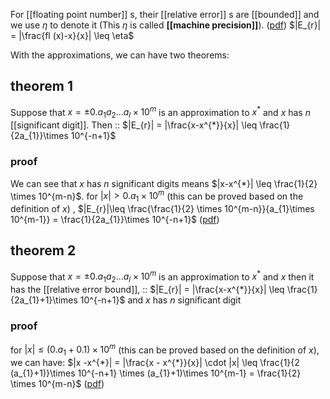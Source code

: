 For [[floating point number]] s, their [[relative error]] s are [[bounded]] and we use $\eta$ to denote it (This $\eta$ is called **[[machine precision]]**). ([pdf](zotero://open-pdf/library/items/I5WT2TUR?page=43&annotation=S9NSNC7S))
$|E_{r}| = |\frac{fl (x)-x}{x}| \leq \eta$ 

With the approximations, we can have two theorems: 
## theorem 1 
Suppose that $x = \pm 0. a_1a_{2}\ldots a_{l} \times 10^m$ is an approximation to $x^{*}$ and $x$ has $n$ [[significant digit]]. Then 
::  $|E_{r}| = |\frac{x-x^{*}}{x}| \leq \frac{1}{2a_{1}}\times 10^{-n+1}$ 
### proof 
We can see that $x$ has $n$ significant digits means $|x-x^{*}| \leq \frac{1}{2} \times 10^{m-n}$. 
for  $|x| > 0. a_{1} \times 10^{m}$ (this can be proved based on the definition of $x$) ,  $|E_{r}|\leq \frac{\frac{1}{2} \times 10^{m-n}}{a_{1}\times 10^{m-1}} = \frac{1}{2a_{1}}\times 10^{-n+1}$ ([pdf](zotero://open-pdf/library/items/I5WT2TUR?page=50&annotation=CE9UZ89T))
## theorem 2 
Suppose that $x = \pm 0. a_1a_{2}\ldots a_{l} \times 10^{m}$  is an approximation to $x^{*}$ and $x$ then it has the [[relative error bound]], ::  $|E_{r}| = |\frac{x-x^{*}}{x}| \leq \frac{1}{2a_{1}+1}\times 10^{-n+1}$ and $x$ has $n$ significant digit
### proof 
for $|x| \leq (0.a_{1}+0.1) \times 10^{m}$ (this can be proved based on the definition of $x$), we can have: $|x -x^{*}| = |\frac{x - x^{*}}{x}| \cdot |x| \leq \frac{1}{2 (a_{1}+1)}\times 10^{-n+1} \times (a_{1}+1)\times 10^{m-1} = \frac{1}{2} \times 10^{m-n}$
([pdf](zotero://open-pdf/library/items/I5WT2TUR?page=51&annotation=3SNPRWQ9))
 